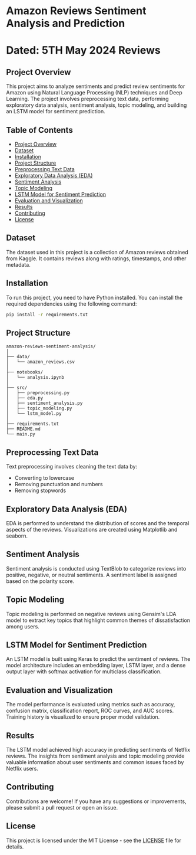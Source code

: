 # Amazon Reviews Sentiment Analysis and Prediction
# Dated: 5TH May 2024 Reviews

## Project Overview
This project aims to analyze sentiments and predict review sentiments for Amazon using Natural Language Processing (NLP) techniques and Deep Learning. The project involves preprocessing text data, performing exploratory data analysis, sentiment analysis, topic modeling, and building an LSTM model for sentiment prediction.

## Table of Contents
- [Project Overview](#project-overview)
- [Dataset](#dataset)
- [Installation](#installation)
- [Project Structure](#project-structure)
- [Preprocessing Text Data](#preprocessing-text-data)
- [Exploratory Data Analysis (EDA)](#exploratory-data-analysis-eda)
- [Sentiment Analysis](#sentiment-analysis)
- [Topic Modeling](#topic-modeling)
- [LSTM Model for Sentiment Prediction](#lstm-model-for-sentiment-prediction)
- [Evaluation and Visualization](#evaluation-and-visualization)
- [Results](#results)
- [Contributing](#contributing)
- [License](#license)

## Dataset
The dataset used in this project is a collection of Amazon reviews obtained from Kaggle. It contains reviews along with ratings, timestamps, and other metadata.

## Installation
To run this project, you need to have Python installed. You can install the required dependencies using the following command:

```bash
pip install -r requirements.txt
```

## Project Structure
```
amazon-reviews-sentiment-analysis/
│
├── data/
│   └── amazon_reviews.csv
│
├── notebooks/
│   └── analysis.ipynb
│
├── src/
│   ├── preprocessing.py
│   ├── eda.py
│   ├── sentiment_analysis.py
│   ├── topic_modeling.py
│   └── lstm_model.py
│
├── requirements.txt
├── README.md
└── main.py
```

## Preprocessing Text Data
Text preprocessing involves cleaning the text data by:
- Converting to lowercase
- Removing punctuation and numbers
- Removing stopwords

## Exploratory Data Analysis (EDA)
EDA is performed to understand the distribution of scores and the temporal aspects of the reviews. Visualizations are created using Matplotlib and seaborn.

## Sentiment Analysis
Sentiment analysis is conducted using TextBlob to categorize reviews into positive, negative, or neutral sentiments. A sentiment label is assigned based on the polarity score.

## Topic Modeling
Topic modeling is performed on negative reviews using Gensim's LDA model to extract key topics that highlight common themes of dissatisfaction among users.

## LSTM Model for Sentiment Prediction
An LSTM model is built using Keras to predict the sentiment of reviews. The model architecture includes an embedding layer, LSTM layer, and a dense output layer with softmax activation for multiclass classification.

## Evaluation and Visualization
The model performance is evaluated using metrics such as accuracy, confusion matrix, classification report, ROC curves, and AUC scores. Training history is visualized to ensure proper model validation.

## Results
The LSTM model achieved high accuracy in predicting sentiments of Netflix reviews. The insights from sentiment analysis and topic modeling provide valuable information about user sentiments and common issues faced by Netflix users.

## Contributing
Contributions are welcome! If you have any suggestions or improvements, please submit a pull request or open an issue.

## License
This project is licensed under the MIT License - see the [LICENSE](LICENSE) file for details.
